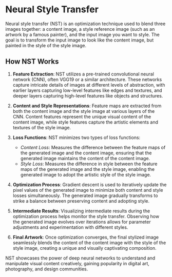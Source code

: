 # Neural Style Transfer

Neural style transfer (NST) is an optimization technique used to blend three images together: a content image, a style reference image (such as an artwork by a famous painter), and the input image you want to style. The goal is to transform the input image to look like the content image, but painted in the style of the style image.

## How NST Works

1. **Feature Extraction**: NST utilizes a pre-trained convolutional neural network (CNN), often VGG19 or a similar architecture. These networks capture intricate details of images at different levels of abstraction, with earlier layers capturing low-level features like edges and textures, and deeper layers capturing high-level features like objects and structures.

2. **Content and Style Representations**: Feature maps are extracted from both the content image and the style image at various layers of the CNN. Content features represent the unique visual content of the content image, while style features capture the artistic elements and textures of the style image.

3. **Loss Functions**: NST minimizes two types of loss functions:
   - *Content Loss*: Measures the difference between the feature maps of the generated image and the content image, ensuring that the generated image maintains the content of the content image.
   - *Style Loss*: Measures the difference in style between the feature maps of the generated image and the style image, enabling the generated image to adopt the artistic style of the style image.

4. **Optimization Process**: Gradient descent is used to iteratively update the pixel values of the generated image to minimize both content and style losses simultaneously. The generated image gradually transforms to strike a balance between preserving content and adopting style.

5. **Intermediate Results**: Visualizing intermediate results during the optimization process helps monitor the style transfer. Observing how the generated image evolves over iterations allows for parameter adjustments and experimentation with different styles.

6. **Final Artwork**: Once optimization converges, the final stylized image seamlessly blends the content of the content image with the style of the style image, creating a unique and visually captivating composition.

NST showcases the power of deep neural networks to understand and manipulate visual content creatively, gaining popularity in digital art, photography, and design communities.
